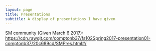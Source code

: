 ```yaml
---
layout: page
title: Presentations
subtitle: A display of presentations I have given
---
```

SM community (Given March 6 2017): https://cdn.rawgit.com/comptonb37/fs102Spring2017-presentation01-comptonb37/20c689cd/SMPres.html#/
